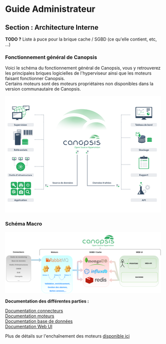 # Guide Administrateur

## Section : Architecture Interne

**TODO ?** Liste à puce pour la brique cache / SGBD (ce qu'elle contient, etc, ...)

### Fonctionnement général de Canopsis

Voici le schéma du fonctionnement général de Canopsis, vous y retrouverez les principales briques logicielles de l'hyperviseur ainsi que les moteurs faisant fonctionner Canopsis.  
Certains moteurs sont des moteurs propriétaires non disponibles dans la version communautaire de Canopsis.

![img1](img/schema.png)

### Schéma Macro

![img2](img/Cano_macro_resume.png)

**Documentation des différentes parties :**

[Documentation connecteurs](../../guide-connecteurs)  
[Documentation moteurs](../moteurs)  
[Documentation base de données](../troubleshooting/bdd-requetes-de-base.md)  
[Documentation Web UI](../../guide-utilisation/interface)  

Plus de détails sur l'enchaînement des moteurs [disponible ici](../moteurs/schema-enchainement-moteurs.md)